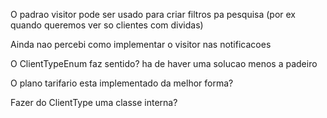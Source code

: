 O padrao visitor pode ser usado para criar filtros pa pesquisa (por ex quando queremos ver so clientes com dividas)

Ainda nao percebi como implementar o visitor nas notificacoes

O ClientTypeEnum faz sentido? ha de haver uma solucao menos a padeiro

O plano tarifario esta implementado da melhor forma?

Fazer do ClientType uma classe interna?